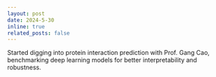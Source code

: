 ```yaml
---
layout: post
date: 2024-5-30
inline: true
related_posts: false
---
```


Started digging into protein interaction prediction with Prof. Gang Cao, benchmarking deep learning models for better interpretability and robustness.